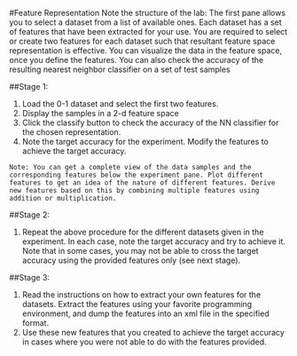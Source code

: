 #Feature Representation
Note the structure of the lab: The first pane allows you to select a dataset from a list of available ones. Each dataset has a set of features that have been extracted for your use. You are required to select or create two features for each dataset such that resultant feature space representation is effective. You can visualize the data in the feature space, once you define the features. You can also check the accuracy of the resulting nearest neighbor classifier on a set of test samples

##Stage 1:
1.  Load the 0-1 dataset and select the first two features.
2.  Display the samples in a 2-d feature space
3.  Click the classify button to check the accuracy of the NN classifier for the chosen representation.
4.  Note the target accuracy for the experiment. Modify the features to achieve the target accuracy.

`Note: You can get a complete view of the data samples and the corresponding features below the experiment pane. Plot different features to get an idea of the nature of different features. Derive new features based on this by combining multiple features using addition or multiplication.`

##Stage 2:
1.  Repeat the above procedure for the different datasets given in the experiment. In each case, note the target accuracy and try to achieve it. Note that in some cases, you may not be able to cross the target accuracy using the provided features only (see next stage).

##Stage 3:
1.  Read the instructions on how to extract your own features for the datasets. Extract the features using your favorite programming environment, and dump the features into an xml file in the specified format.
2.  Use these new features that you created to achieve the target accuracy in cases where you were not able to do with the features provided.
